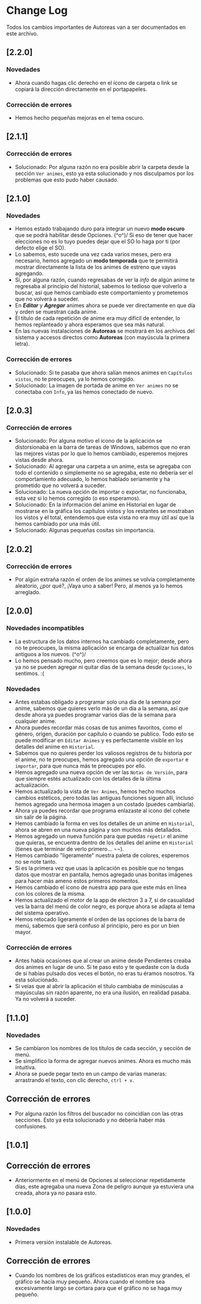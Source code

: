 # Change Log
Todos los cambios importantes de Autoreas van a ser documentados en este archivo.

## [2.2.0]
### Novedades
- Ahora cuando hagas clic derecho en el ícono de carpeta o link se copiará la dirección directamente en el portapapeles.

### Corrección de errores
- Hemos hecho pequeñas mejoras en el tema oscuro.

## [2.1.1]
### Corrección de errores
- Solucionado: Por alguna razón no era posible abrir la carpeta desde la sección `Ver animes`, esto ya esta solucionado y nos disculpamos por los problemas que esto pudo haber causado.

## [2.1.0]
### Novedades
- Hemos estado trabajando duro para integrar un nuevo **modo oscuro** que se podrá habilitar desde Opciones. \(^o^)/ Si eso de tener que hacer elecciones no es lo tuyo puedes dejar que el SO lo haga por ti (por defecto elige el SO).
- Lo sabemos, esto sucede una vez cada varios meses, pero era necesario, hemos agregado un **modo temporada** que te permitirá mostrar directamente la lista de los animes de estreno que vayas agregando.
- Si, por alguna razón, cuando regresabas de ver la *info* de algún anime te regresaba al principio del historial, sabemos lo tedioso que volverlo a buscar, así que hemos cambiado este comportamiento y prometemos que no volverá a suceder.
- En ***Editar*** y ***Agregar*** animes ahora se puede ver directamente en que día y orden se muestran cada anime.
- El título de cada repetición de anime era muy difícil de entender, lo hemos replanteado y ahora esperamos que sea más natural.
- En las nuevas instalaciones de **Autoreas** se mostrará en los archivos del sistema y accesos directos como **Autoreas** (con mayúscula la primera letra).

### Corrección de errores
- Solucionado: Si te pasaba que ahora salían menos animes en `Capítulos vistos`, no te preocupes, ya lo hemos corregido.
- Solucionado: La imagen de portada de anime en `Ver animes` no se conectaba con `Info`, ya las hemos conectado de nuevo.

## [2.0.3]
### Corrección de errores
- Solucionado: Por alguna motivo el icono de la aplicación se distorsionaba en la barra de tareas de Windows, sabemos que no eran las mejores vistas por lo que lo hemos cambiado, esperemos mejores vistas desde ahora.
- Solucionado: Al agregar una carpeta a un anime, esta se agregaba con todo el contenido o simplemente no se agregaba, este no debería ser el comportamiento adecuado, lo hemos hablado seriamente y ha prometido que no volverá a suceder.
- Solucionado: La nueva opción de importar o exportar, no funcionaba, esta vez si lo hemos corregido (o eso esperamos).
- Solucionado: En la información del anime en Historial en lugar de mostrarse en la gráfica los capítulos vistos y los restantes se mostraban los vistos y el total, entendemos que esta vista no era muy útil así que la hemos cambiado por una más útil.
- Solucionado: Algunas pequeñas cositas sin importancia.

## [2.0.2]
### Corrección de errores
- Por algún extraña razón el orden de los animes se volvía completamente aleatorio, ¿por qué?, ¡Vaya uno a saber! Pero, al menos ya lo hemos arreglado.

## [2.0.0]
### Novedades incompatibles
- La estructura de los datos internos ha cambiado completamente, pero no te preocupes, la misma aplicación se encarga de actualizar tus datos antiguos a los nuevos. \(^o^)/
- Lo hemos pensado mucho, pero creemos que es lo mejor; desde ahora ya no se pueden agregar ni quitar días de la semana desde `Opciones`, lo sentimos. :(

### Novedades
- Antes estabas obligado a programar solo una día de la semana por anime, sabemos que quieres verlo más de un día a la semana, así que desde ahora ya puedes programar varios días de la semana para cualquier anime.
- Ahora puedes recordar más cosas de tus animes favoritos, como el género, origen, duración por capítulo o cuando se publico. Todo esto se puede modificar en `Editar Animes` y es perfectamente visible en los detalles del anime en `Historial`.
- Sabemos que no quieres perder los valiosos registros de tu historia por el anime, no te preocupes, hemos agregado una opción de `exportar` e `importar`, para que nunca más te preocupes por ello.
- Hemos agregado una nueva opción de ver las `Notas de Versión`, para que siempre estés actualizado con los detalles de la última actualización.
- Hemos actualizado la vista de `Ver Animes`, hemos hecho muchos cambios estéticos, pero todas las antiguas funciones siguen allí, incluso hemos agregado una hermosa imagen a un costado (puedes cambiarla).
- Ahora ya puedes recordar que programa enlazaste al icono del cohete sin salir de la página.
- Hemos cambiado la forma en ves los detalles de un anime en `Historial`, ahora se abren en una nueva página y son muchos más detallados.
- Hemos agregado un nueva función para que puedas `repetir` el anime que quieras, se encuentra dentro de los detalles del anime en `Historial` (tienes que terminar de verlo primero... ¬¬).
- Hemos cambiado "ligeramente" nuestra paleta de colores, esperemos no se note tanto.
- Si es la primera vez que usas la aplicación es posible que no tengas datos que mostrar en pantalla, hemos agregado unas bonitas imágenes para hacer más ameno estos primeros momentos.
- Hemos cambiado el icono de nuestra app para que este más en línea con los colores de la misma.
- Hemos actualizado el motor de la app de electron 3 a 7, si de casualidad ves la barra del menú de color negro, es porque ahora se adapta al tema del sistema operativo.
- Hemos retocado ligeramente el orden de las opciones de la barra de menú, sabemos que será confuso al principio, pero es por un bien mayor.


### Corrección de errores
- Antes había ocasiones que al crear un anime desde Pendientes creaba dos animes en lugar de uno. Si te paso esto y te quedaste con la duda de si habías pulsado dos veces el botón, no eras tu éramos nosotros. Ya esta solucionado.
- Si veías que al abrir la aplicación el título cambiaba de minúsculas a mayúsculas sin razón aparente, no era una ilusión, en realidad pasaba. Ya no volverá a suceder.


## [1.1.0]
### Novedades
- Se cambiaron los nombres de los títulos de cada sección, y sección de menú.
- Se simplifico la forma de agregar nuevos animes. Ahora es mucho más intuitiva.
- Ahora se puede pegar texto en un campo de varias maneras: arrastrando el texto, con clic derecho, `ctrl + v`.

## Corrección de errores
- Por alguna razón los filtros del buscador no coincidían con las otras secciones. Esto ya esta solucionado y no debería haber más confusiones.

## [1.0.1]
## Corrección de errores
- Anteriormente en el menú de Opciones al seleccionar repetidamente días, este agregaba una nueva Zona de peligro aunque ya estuviera una creada, ahora ya no pasara esto.

## [1.0.0]
### Novedades
- Primera versión instalable de Autoreas.

## Corrección de errores
- Cuando los nombres de los gráficos estadísticos eran muy grandes, el gráfico se hacia muy pequeño. Ahora cuando el nombre sea excesivamente largo se cortara para que el gráfico no se haga muy pequeño.
